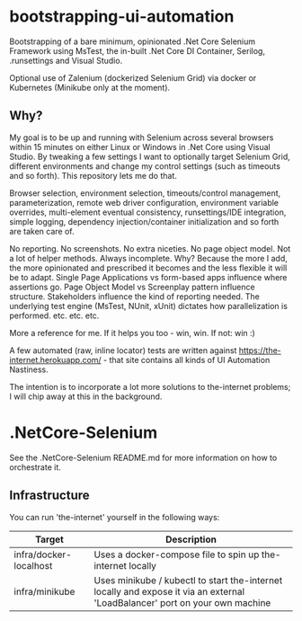 # bootstrapping-ui-automation 
Bootstrapping of a bare minimum, opinionated .Net Core Selenium Framework using MsTest, the in-built .Net Core DI Container, Serilog, .runsettings and Visual Studio.  

Optional use of Zalenium (dockerized Selenium Grid) via docker or Kubernetes (Minikube only at the moment). 

## Why?
My goal is to be up and running with Selenium across several browsers within 15 minutes on either Linux or Windows in .Net Core using Visual Studio. By tweaking a few settings I want to optionally target Selenium Grid, different environments and change my control settings (such as timeouts and so forth). This repository lets me do that. 

Browser selection, environment selection, timeouts/control management, parameterization, remote web driver configuration, environment variable overrides, multi-element eventual consistency, runsettings/IDE integration, simple logging, dependency injection/container initialization and so forth are taken care of. 

No reporting. No screenshots. No extra niceties. No page object model. Not a lot of helper methods. Always incomplete. Why? Because the more I add, the more opinionated and prescribed it becomes and the less flexible it will be to adapt. Single Page Applications vs form-based apps influence where assertions go. Page Object Model vs Screenplay pattern influence structure. Stakeholders influence the kind of reporting needed. The underlying test engine (MsTest, NUnit, xUnit) dictates how parallelization is performed. etc. etc. etc.  

More a reference for me. If it helps you too - win, win. If not: win :)

A few automated (raw, inline locator) tests are written against https://the-internet.herokuapp.com/ - that site contains all kinds of UI Automation Nastiness. 

The intention is to incorporate a lot more solutions to the-internet problems; I will chip away at this in the background. 

# .NetCore-Selenium
See the .NetCore-Selenium README.md for more information on how to orchestrate it. 

## Infrastructure
You can run 'the-internet' yourself in the following ways: 

| Target | Description |
| ------ | ----------- |
| infra/docker-localhost | Uses a docker-compose file to spin up the-internet locally |
| infra/minikube | Uses minikube / kubectl to start the-internet locally and expose it via an external 'LoadBalancer' port on your own machine |
